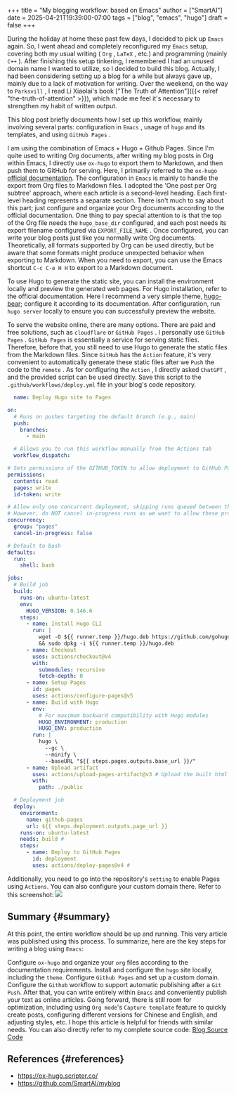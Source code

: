 +++
title = "My blogging workflow: based on Emacs"
author = ["SmartAI"]
date = 2025-04-21T19:39:00-07:00
tags = ["blog", "emacs", "hugo"]
draft = false
+++

During the holiday at home these past few days, I decided to pick up `Emacs` again. So, I went ahead and completely reconfigured my `Emacs` setup, covering both my usual writing ( `Org` , `LaTeX` , etc.) and programming (mainly `C++` ). After finishing this setup tinkering, I remembered I had an unused domain name I wanted to utilize, so I decided to build this blog. Actually, I had been considering setting up a blog for a while but always gave up, mainly due to a lack of motivation for writing. Over the weekend, on the way to `Parksvill` , I read Li Xiaolai's book ["The Truth of Attention"]({{< relref "the-truth-of-attention" >}}), which made me feel it's necessary to strengthen my habit of written output.

<!--more-->

This blog post briefly documents how I set up this workflow, mainly involving several parts: configuration in `Emacs` , usage of `hugo` and its templates, and using `GitHub Pages` .

I am using the combination of Emacs + Hugo + Github Pages. Since I'm quite used to writing Org documents, after writing my blog posts in Org within Emacs, I directly use `ox-hugo` to export them to Markdown, and then push them to GitHub for serving. Here, I primarily referred to the `ox-hugo` [official documentation](https://ox-hugo.scripter.co/).
The configuration in `Emacs` is mainly to handle the export from Org files to Markdown files. I adopted the 'One post per Org subtree' approach, where each article is a second-level heading. Each first-level heading represents a separate section. There isn't much to say about this part; just configure and organize your Org documents according to the official documentation. One thing to pay special attention to is that the top of the Org file needs the `hugo_base_dir` configured, and each post needs its export filename configured via `EXPORT_FILE_NAME` . Once configured, you can write your blog posts just like you normally write Org documents. Theoretically, all formats supported by Org can be used directly, but be aware that some formats might produce unexpected behavior when exporting to Markdown. When you need to export, you can use the Emacs shortcut `C-c C-e H H` to export to a Markdown document.

To use Hugo to generate the static site, you can install the environment locally and preview the generated web pages. For Hugo installation, refer to the official documentation. Here I recommend a very simple theme, [hugo-bear](https://themes.gohugo.io/themes/hugo-bearblog/); configure it according to its documentation. After configuration, run `hugo server` locally to ensure you can successfully preview the website.

To serve the website online, there are many options. There are paid and free solutions, such as `cloudflare` or `GitHub Pages` . I personally use `GitHub Pages` . `GitHub Pages` is essentially a service for serving static files. Therefore, before that, you still need to use Hugo to generate the static files from the Markdown files. Since `GitHub` has the `Action` feature, it's very convenient to automatically generate these static files after we `Push` the code to the `remote` . As for configuring the `Action` , I directly asked `ChatGPT` , and the provided script can be used directly. Save this script to the `.github/workflows/deploy.yml` file in your blog's code repository.

```yaml
  name: Deploy Hugo site to Pages

on:
  # Runs on pushes targeting the default branch (e.g., main)
  push:
    branches:
      - main

  # Allows you to run this workflow manually from the Actions tab
  workflow_dispatch:

# Sets permissions of the GITHUB_TOKEN to allow deployment to GitHub Pages
permissions:
  contents: read
  pages: write
  id-token: write

# Allow only one concurrent deployment, skipping runs queued between the run in-progress and latest queued.
# However, do NOT cancel in-progress runs as we want to allow these production deployments to complete.
concurrency:
  group: "pages"
  cancel-in-progress: false

# Default to bash
defaults:
  run:
    shell: bash

jobs:
  # Build job
  build:
    runs-on: ubuntu-latest
    env:
      HUGO_VERSION: 0.146.6
    steps:
      - name: Install Hugo CLI
        run: |
          wget -O ${{ runner.temp }}/hugo.deb https://github.com/gohugoio/hugo/releases/download/v${HUGO_VERSION}/hugo_extended_${HUGO_VERSION}_linux-amd64.deb \
          && sudo dpkg -i ${{ runner.temp }}/hugo.deb
      - name: Checkout
        uses: actions/checkout@v4
        with:
          submodules: recursive
          fetch-depth: 0
      - name: Setup Pages
        id: pages
        uses: actions/configure-pages@v5
      - name: Build with Hugo
        env:
          # For maximum backward compatibility with Hugo modules
          HUGO_ENVIRONMENT: production
          HUGO_ENV: production
        run: |
          hugo \
            --gc \
            --minify \
            --baseURL "${{ steps.pages.outputs.base_url }}/"
      - name: Upload artifact
        uses: actions/upload-pages-artifact@v3 # Upload the built html files
        with:
          path: ./public

  # Deployment job
  deploy:
    environment:
      name: github-pages
      url: ${{ steps.deployment.outputs.page_url }}
    runs-on: ubuntu-latest
    needs: build #
    steps:
      - name: Deploy to GitHub Pages
        id: deployment
        uses: actions/deploy-pages@v4 #
```

Additionally, you need to go into the repository's `setting` to enable Pages using `Actions`. You can also configure your custom domain there. Refer to this screenshot:
![](/images/github-page.png)


## Summary {#summary}

At this point, the entire workflow should be up and running. This very article was published using this process. To summarize, here are the key steps for writing a blog using `Emacs`:

Configure `ox-hugo` and organize your `org` files according to the documentation requirements.
Install and configure the `hugo` site locally, including the `theme`.
Configure `Github Pages` and set up a custom domain.
Configure the `Github` workflow to support automatic publishing after a `Git Push`.
After that, you can write entirely within `Emacs` and conveniently publish your text as online articles. Going forward, there is still room for optimization, including using `Org mode`'s `Capture template` feature to quickly create posts, configuring different versions for Chinese and English, and adjusting styles, etc. I hope this article is helpful for friends with similar needs. You can also directly refer to my complete source code: [Blog Source Code](https://github.com/SmartAI/myblog)


## References {#references}

-   <https://ox-hugo.scripter.co/>
-   <https://github.com/SmartAI/myblog>
